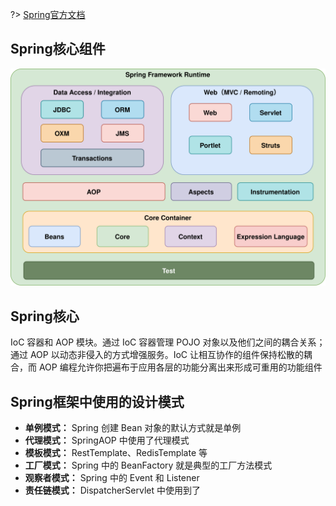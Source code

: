 ?> [Spring官方文档](https://docs.spring.io/spring-framework/reference/overview.html)

## Spring核心组件

![Spring核心组件](Spring基础知识/Spring核心组件.drawio.svg)

## Spring核心

IoC 容器和 AOP 模块。通过 IoC 容器管理 POJO 对象以及他们之间的耦合关系；通过 AOP 以动态非侵入的方式增强服务。IoC 让相互协作的组件保持松散的耦合，而 AOP 编程允许你把遍布于应用各层的功能分离出来形成可重用的功能组件

## Spring框架中使用的设计模式

- **单例模式：** Spring 创建 Bean 对象的默认方式就是单例
- **代理模式：** SpringAOP 中使用了代理模式
- **模板模式：** RestTemplate、RedisTemplate 等
- **工厂模式：** Spring 中的 BeanFactory 就是典型的工厂方法模式
- **观察者模式：** Spring 中的 Event 和 Listener
- **责任链模式：** DispatcherServlet 中使用到了
